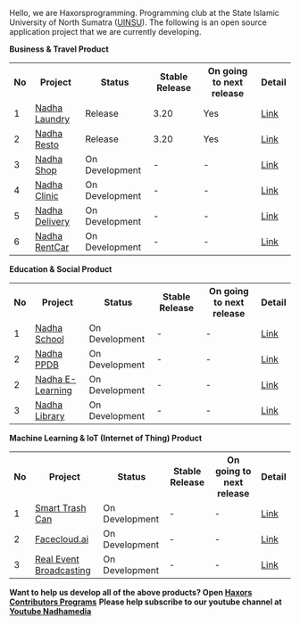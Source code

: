 
Hello, we are Haxorsprogramming. Programming club at the State Islamic University of North Sumatra (<a href='https://uinsu.ac.id'>UINSU</a>). The following is an open source application project that we are currently developing.

**Business & Travel Product**
<table>
<tr>
<th>No</th><th>Project</th><th>Status</th><th>Stable Release</th><th>On going to next release</th><th>Detail</th>
</tr>
<tr>
<td>1</td><td><a href='https://github.com/haxorsprogramming/Nadha-Laundry'>Nadha Laundry</a></td><td>Release</td><td>3.20</td><td>Yes</td><td><a href='http://project.haxors.or.id/Nadha-Laundry'>Link</a>
</td>
</tr>
<tr>
<td>2</td><td><a href='https://github.com/haxorsprogramming/Nadha-Resto'>Nadha Resto</a></td><td>Release</td><td>3.20</td><td>Yes</td><td><a href='http://project.haxors.or.id/Nadha-Resto'>Link</a>
</td>
</tr>
<tr>
<td>3</td><td><a href='https://github.com/haxorsprogramming/Nadha-Shop'>Nadha Shop</a></td><td>On Development</td><td> - </td><td> - </td><td><a href='http://project.haxors.or.id/Nadha-Shop'>Link</a>
</td>
</tr>
<tr>
<td>4</td><td><a href='https://github.com/haxorsprogramming/Nadha-Clinic'>Nadha Clinic</a></td><td>On Development</td><td> - </td><td> - </td><td><a href='http://project.haxors.or.id/Nadha-Clinic'>Link</a>
</td>
</tr>
  <tr>
<td>5</td><td><a href='https://github.com/haxorsprogramming/Nadha-Delivery'>Nadha Delivery</a></td><td>On Development</td><td> - </td><td> - </td><td><a href='http://project.haxors.or.id/Nadha-Delivery'>Link</a>
</td>
</tr>
  <tr>
<td>6</td><td><a href='https://github.com/haxorsprogramming/Nadha-RentCar'>Nadha RentCar</a></td><td>On Development</td><td> - </td><td> - </td><td><a href='http://project.haxors.or.id/Nadha-RentCar'>Link</a>
</td>
</tr>
</table>

**Education & Social Product**
<table>
<tr>
<th>No</th><th>Project</th><th>Status</th><th>Stable Release</th><th>On going to next release</th><th>Detail</th>
</tr>
<tr>
<td>1</td><td><a href='https://github.com/haxorsprogramming/Nadha-School'>Nadha School</a></td><td>On Development</td><td> - </td><td> - </td><td><a href='http://project.haxors.or.id/Nadha-Laundry'>Link</a>
</td>
</tr>
  <tr>
<td>2</td><td><a href='https://github.com/haxorsprogramming/Nadha-PPDB'>Nadha PPDB</a></td><td>On Development</td><td> - </td><td> - </td><td><a href='http://project.haxors.or.id/Nadha-PPDB'>Link</a>
</td>
</tr>
  <tr>
<td>2</td><td><a href='https://github.com/haxorsprogramming/Nadha-E-Learning'>Nadha E-Learning</a></td><td>On Development</td><td> - </td><td> - <td><a href='http://project.haxors.or.id/Nadha-Library'>Link</a>
</td>
</tr>
<tr>
<td>3</td><td><a href='https://github.com/haxorsprogramming/Nadha-Library'>Nadha Library</a></td><td>On Development</td><td> - </td><td> - <td><a href='http://project.haxors.or.id/Nadha-E-Learning'>Link</a>
</td>
</tr>
</table>

**Machine Learning & IoT (Internet of Thing) Product**
<table>
<tr>
<th>No</th><th>Project</th><th>Status</th><th>Stable Release</th><th>On going to next release</th><th>Detail</th>
</tr>
<tr>
<td>1</td><td><a href='https://github.com/haxorsprogramming/Nadha-School'>Smart Trash Can</a></td><td>On Development</td><td> - </td><td> - </td><td><a href='http://project.haxors.or.id/Nadha-Laundry'>Link</a>
</td>
</tr>
  <tr>
<td>2</td><td><a href='https://github.com/haxorsprogramming/Facecloud.AI'>Facecloud.ai</a></td><td>On Development</td><td> - </td><td> - <td><a href='https://github.com/haxorsprogramming/Facecloud.AI'>Link</a>
</td>
</tr>
<tr>
<td>3</td><td><a href='https://github.com/haxorsprogramming/Nadha-Library'>Real Event Broadcasting</a></td><td>On Development</td><td> - </td><td> - <td><a href='http://project.haxors.or.id/Nadha-E-Learning'>Link</a>
</td>
</tr>
</table>




**Want to help us develop all of the above products? Open <a href='https://github.com/haxorsprogramming/Haxors-Contributors'>Haxors Contributors Programs</a>**
**Please help subscribe to our youtube channel at <a href='https://www.youtube.com/channel/UC7_pSHlXnZCXN4v8TbvcIEg'>Youtube Nadhamedia</a>**
